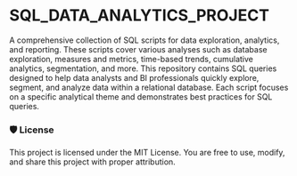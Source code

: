 # SQL_DATA_ANALYTICS_PROJECT
A comprehensive collection of SQL scripts for data exploration, analytics, and reporting. These scripts cover various analyses such as database exploration, measures and metrics, time-based trends, cumulative analytics, segmentation, and more. This repository contains SQL queries designed to help data analysts and BI professionals quickly explore, segment, and analyze data within a relational database. Each script focuses on a specific analytical theme and demonstrates best practices for SQL queries.

### 🛡️ License
This project is licensed under the MIT License. You are free to use, modify, and share this project with proper attribution.
